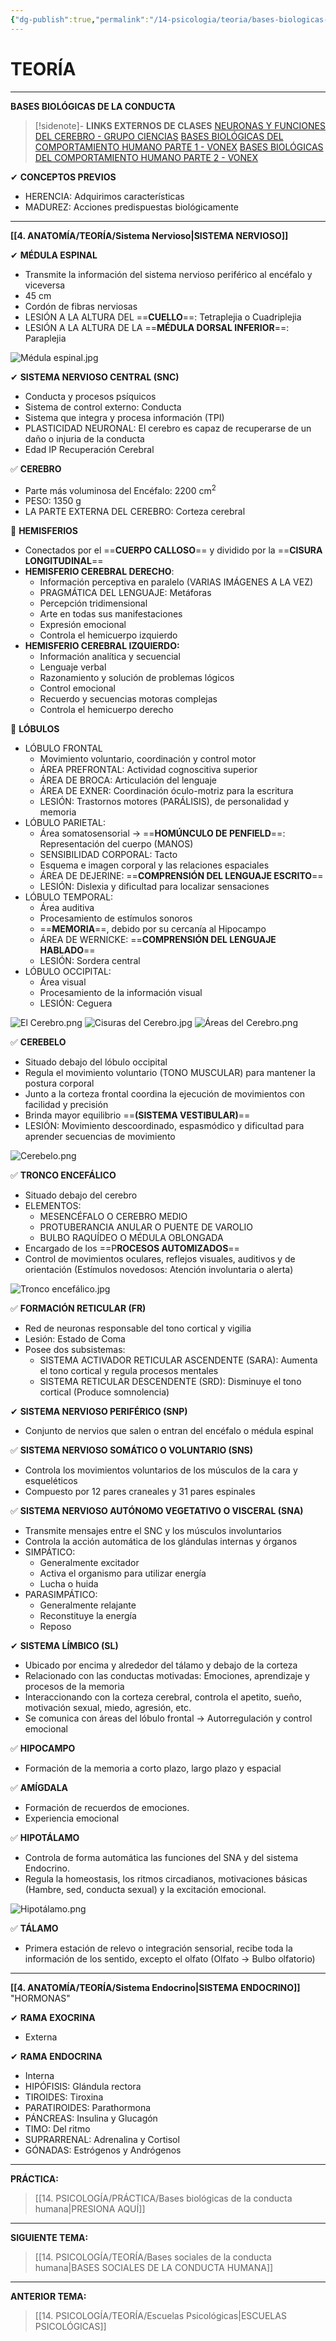 ```yaml
---
{"dg-publish":true,"permalink":"/14-psicologia/teoria/bases-biologicas-de-la-conducta-humana/","tags":["Psicología","Teoría"]}
---
```


# TEORÍA
---
**BASES BIOLÓGICAS DE LA CONDUCTA**

>[!sidenote]- **LINKS EXTERNOS DE CLASES**
>[NEURONAS Y FUNCIONES DEL CEREBRO - GRUPO CIENCIAS](https://www.youtube.com/watch?v=TbYzR7c3aMM) 
>[BASES BIOLÓGICAS DEL COMPORTAMIENTO HUMANO PARTE 1 - VONEX](https://www.youtube.com/watch?v=3agNUGwrwlM)
>[BASES BIOLÓGICAS DEL COMPORTAMIENTO HUMANO PARTE 2 - VONEX](https://www.youtube.com/watch?v=LYtglOU57f0)

✔ **CONCEPTOS PREVIOS**
- HERENCIA: Adquirimos características
- MADUREZ: Acciones predispuestas biológicamente

---
**[[4. ANATOMÍA/TEORÍA/Sistema Nervioso\|SISTEMA NERVIOSO]]**

✔ **MÉDULA ESPINAL**
- Transmite la información del sistema nervioso periférico al encéfalo y viceversa
- 45 cm
- Cordón de fibras nerviosas
- LESIÓN A LA ALTURA DEL ==**CUELLO**==: Tetraplejia o Cuadriplejia
- LESIÓN A LA ALTURA DE LA ==**MÉDULA DORSAL INFERIOR**==: Paraplejia

![Médula espinal.jpg](/img/user/1.%20ELEMENTOS%20GR%C3%81FICOS/M%C3%A9dula%20espinal.jpg)

✔ **SISTEMA NERVIOSO CENTRAL (SNC)** 
- Conducta y procesos psíquicos
- Sistema de control externo: Conducta
- Sistema que integra y procesa información (TPI)
- PLASTICIDAD NEURONAL: El cerebro es capaz de recuperarse de un daño o injuria de la conducta
- Edad IP Recuperación Cerebral 

✅ **CEREBRO**
- Parte más voluminosa del Encéfalo: 2200 cm<sup>2</sup>
- PESO: 1350 g
- LA PARTE EXTERNA DEL CEREBRO: Corteza cerebral

🔹 **HEMISFERIOS** 
- Conectados por el ==**CUERPO CALLOSO**== y dividido por la ==**CISURA LONGITUDINAL**== 
- **HEMISFERIO CEREBRAL DERECHO**:
	- Información perceptiva en paralelo (VARIAS IMÁGENES A LA VEZ) 
	- PRAGMÁTICA DEL LENGUAJE: Metáforas
	- Percepción tridimensional 
	- Arte en todas sus manifestaciones 
	- Expresión emocional 
	- Controla el hemicuerpo izquierdo
- **HEMISFERIO CEREBRAL IZQUIERDO:** 
	- Información analítica y secuencial
	- Lenguaje verbal
	- Razonamiento y solución de problemas lógicos
	- Control emocional 
	- Recuerdo y secuencias motoras complejas
	- Controla el hemicuerpo derecho

🔹 **LÓBULOS**
- LÓBULO FRONTAL
	- Movimiento voluntario, coordinación y control motor 
	- ÁREA PREFRONTAL: Actividad cognoscitiva superior
	- ÁREA DE BROCA: Articulación del lenguaje 
	- ÁREA DE EXNER: Coordinación óculo-motriz para la escritura 
	- LESIÓN: Trastornos motores (PARÁLISIS), de personalidad y memoria
- LÓBULO PARIETAL:
	- Área somatosensorial → ==**HOMÚNCULO DE PENFIELD**==: Representación del cuerpo (MANOS)
	- SENSIBILIDAD CORPORAL: Tacto
	- Esquema e imagen corporal y las relaciones espaciales
	- ÁREA DE DEJERINE: ==**COMPRENSIÓN DEL LENGUAJE ESCRITO**==
	- LESIÓN: Dislexia y dificultad para localizar sensaciones
- LÓBULO TEMPORAL:
	- Área auditiva 
	- Procesamiento de estímulos sonoros 
	- ==**MEMORIA**==, debido por su cercanía al Hipocampo
	- ÁREA DE WERNICKE: ==**COMPRENSIÓN DEL LENGUAJE HABLADO**== 
	- LESIÓN: Sordera central
- LÓBULO OCCIPITAL:
	- Área visual 
	- Procesamiento de la información visual 
	- LESIÓN: Ceguera

![El Cerebro.png](/img/user/1.%20ELEMENTOS%20GR%C3%81FICOS/El%20Cerebro.png)
![Cisuras del Cerebro.jpg](/img/user/1.%20ELEMENTOS%20GR%C3%81FICOS/Cisuras%20del%20Cerebro.jpg)
![Áreas del Cerebro.png](/img/user/1.%20ELEMENTOS%20GR%C3%81FICOS/%C3%81reas%20del%20Cerebro.png)

✅ **CEREBELO**
- Situado debajo del lóbulo occipital
- Regula el movimiento voluntario (TONO MUSCULAR) para mantener la postura corporal
- Junto a la corteza frontal coordina la ejecución de movimientos con facilidad y precisión
- Brinda mayor equilibrio ==**(SISTEMA VESTIBULAR)**==
- LESIÓN: Movimiento descoordinado, espasmódico y dificultad para aprender secuencias de movimiento

![Cerebelo.png](/img/user/1.%20ELEMENTOS%20GR%C3%81FICOS/Cerebelo.png)

✅ **TRONCO ENCEFÁLICO** 
- Situado debajo del cerebro
- ELEMENTOS:
	- MESENCÉFALO O CEREBRO MEDIO
	- PROTUBERANCIA ANULAR O PUENTE DE VAROLIO
	- BULBO RAQUÍDEO O MÉDULA OBLONGADA
- Encargado de los ==P**ROCESOS AUTOMIZADOS**==
- Control de movimientos oculares, reflejos visuales, auditivos y de orientación (Estímulos novedosos: Atención involuntaria o alerta)

![Tronco encefálico.jpg](/img/user/1.%20ELEMENTOS%20GR%C3%81FICOS/Tronco%20encef%C3%A1lico.jpg)

✅ **FORMACIÓN RETICULAR (FR)**
- Red de neuronas responsable del tono cortical y vigilia
- Lesión: Estado de Coma 
- Posee dos subsistemas:
	- SISTEMA ACTIVADOR RETICULAR ASCENDENTE (SARA): Aumenta el tono cortical y regula procesos mentales
	- SISTEMA RETICULAR DESCENDENTE (SRD): Disminuye el tono cortical (Produce somnolencia)

✔ **SISTEMA NERVIOSO PERIFÉRICO (SNP)** 
-  Conjunto de nervios que salen o entran del encéfalo o médula espinal

✅ **SISTEMA NERVIOSO SOMÁTICO O VOLUNTARIO (SNS)** 
- Controla los movimientos voluntarios de los músculos de la cara y esqueléticos 
- Compuesto por 12 pares craneales y 31 pares espinales

✅ **SISTEMA NERVIOSO AUTÓNOMO VEGETATIVO O VISCERAL (SNA)** 
- Transmite mensajes entre el SNC y los músculos involuntarios 
- Controla la acción automática de los glándulas internas y órganos
- SIMPÁTICO:
	- Generalmente excitador 
	- Activa el organismo para utilizar energía
	- Lucha o huida 
- PARASIMPÁTICO:
	- Generalmente relajante
	- Reconstituye la energía
	- Reposo

✔ **SISTEMA LÍMBICO (SL)** 
- Ubicado por encima y alrededor del tálamo y debajo de la corteza
- Relacionado con las conductas motivadas: Emociones, aprendizaje y procesos de la memoria
- Interaccionando con la corteza cerebral, controla el apetito, sueño, motivación sexual, miedo, agresión, etc.
- Se comunica con áreas del lóbulo frontal → Autorregulación y control emocional

✅ **HIPOCAMPO**
- Formación de la memoria a corto plazo, largo plazo y espacial

✅ **AMÍGDALA** 
- Formación de recuerdos de emociones. 
- Experiencia emocional

✅ **HIPOTÁLAMO**
- Controla de forma automática las funciones del SNA y del sistema Endocrino. 
- Regula la homeostasis, los ritmos circadianos, motivaciones básicas (Hambre, sed, conducta sexual) y la excitación emocional.

![Hipotálamo.png](/img/user/1.%20ELEMENTOS%20GR%C3%81FICOS/Hipot%C3%A1lamo.png)

✅ **TÁLAMO**
- Primera estación de relevo o integración sensorial, recibe toda la información de los sentido, excepto el olfato (Olfato → Bulbo olfatorio)

---
**[[4. ANATOMÍA/TEORÍA/Sistema Endocrino\|SISTEMA ENDOCRINO]]** 
"HORMONAS"

✔ **RAMA EXOCRINA** 
- Externa

✔ **RAMA ENDOCRINA** 
- Interna
- HIPÓFISIS: Glándula rectora
- TIROIDES: Tiroxina
- PARATIROIDES: Parathormona
- PÁNCREAS: Insulina y Glucagón
- TIMO: Del ritmo
- SUPRARRENAL: Adrenalina y Cortisol
- GÓNADAS: Estrógenos y Andrógenos

---
**PRÁCTICA:** 
>[[14. PSICOLOGÍA/PRÁCTICA/Bases biológicas de la conducta humana\|PRESIONA AQUÍ]]

---
**SIGUIENTE TEMA:** 
>[[14. PSICOLOGÍA/TEORÍA/Bases sociales de la conducta humana\|BASES SOCIALES DE LA CONDUCTA HUMANA]]

---
**ANTERIOR TEMA:** 
>[[14. PSICOLOGÍA/TEORÍA/Escuelas Psicológicas\|ESCUELAS PSICOLÓGICAS]]


